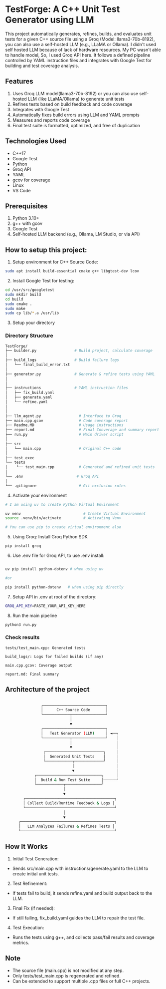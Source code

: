 # TestForge: A C++ Unit Test Generator using LLM

This project automatically generates, refines, builds, and evaluates unit tests for a given C++ source file using a Groq (Model: llama3-70b-8192), you can also use a self-hosted LLM (e.g., LLaMA or Ollama). I didn't used self hosted LLM because of lack of hardware resources. My PC wasn't able to handle model, So, I used Groq API here. It follows a defined pipeline controlled by YAML instruction files and integrates with Google Test for building and test coverage analysis.


## Features

1. Uses Groq LLM model(llama3-70b-8192) or you can also use self-hosted LLM (like LLaMA/Ollama) to generate unit tests
2. Refines tests based on build feedback and code coverage
3. Integrates with Google Test
4. Automatically fixes build errors using LLM and YAML prompts
5. Measures and reports code coverage
6. Final test suite is formatted, optimized, and free of duplication


## Technologies Used

- C++17
- Google Test
- Python
- Groq API
- YAML
- gcov for coverage
- Linux
- VS Code

## Prerequisites

1. Python 3.10+
2. g++ with gcov
3.  Google Test
4. Self-hosted LLM backend (e.g., Ollama, LM Studio, or via API)


## How to setup this project:

1. Setup environment for C++ Source Code:

```bash
sudo apt install build-essential cmake g++ libgtest-dev lcov
```

2. Install Google Test for testing:

```bash
cd /usr/src/googletest
sudo mkdir build
cd build
sudo cmake .
sudo make
sudo cp lib/*.a /usr/lib

```

3. Setup your directory

### Directory Structure

```bash
TestForge/
├── builder.py                 # Build project, calculate coverage
│
├── build_logs                 # Build failure logs
│   └── final_build_error.txt
│
├── generator.py               # Generate & refine tests using YAML
│
│               
├── instructions               # YAML instruction files
│   ├── fix_build.yaml
│   ├── generate.yaml
│   └── refine.yaml
│
│
├── llm_agent.py                 # Interface to Groq
├── main.cpp.gcov                # Code coverage report
├── Readme.MD                    # Usage instructions
├── report.md                    # Final Converage and summary report
├── run.py                       # Main driver script
│
├── src
│   └── main.cpp                 # Original C++ code
│
├── test_exec
└── tests
│    └── test_main.cpp           # Generated and refined unit tests
│
└── .env                        # Groq API
│
└── .gitignore                   # Git exclusion rules
```
4. Activate your environment
```bash
# I am using uv to create Python Virtual Enviroment

uv venv                            # Create Virtual Environment
source .venv/bin/activate          # Activating Venv

# You can use pip to create virtual environment also
```

5. Using Groq: Install Groq Python SDK

```bash
pip install groq
```
6. Use .env file for Groq API, to use .env install:

```bash

uv pip install python-dotenv # when using uv

#or

pip install python-dotenv   # when using pip directly
```

7. Setup API in .env at root of the directory:

```bash
GROQ_API_KEY=PASTE_YOUR_API_KEY_HERE
```
8. Run the main pipeline
```python
python3 run.py
```

### Check results

    tests/test_main.cpp: Generated tests

    build_logs/: Logs for failed builds (if any)

    main.cpp.gcov: Coverage output

    report.md: Final summary

## Architecture of the project

```bash

                ┌────────────────────────────┐
                │      C++ Source Code       │
                └────────────┬───────────────┘
                             │
                             ▼
                ┌────────────────────────────┐
                │   Test Generator (LLM)     │ ◄──┐
                └────────────┬───────────────┘    │
                             │                    │
                             ▼                    │
                 ┌──────────────────────────┐     │
                 │  Generated Unit Tests    │     │
                 └────────────┬─────────────┘     │
                              │                   │
                              ▼                   │
             ┌─────────────────────────────┐      │
             │  Build & Run Test Suite     │──────┘
             └────────────┬────────────────┘
                          │
                          ▼
        ┌────────────────────────────────────────┐
        │ Collect Build/Runtime Feedback & Logs │
        └────────────────────────────────────────┘
                          │
                          ▼
      ┌──────────────────────────────────────────┐
      │   LLM Analyzes Failures & Refines Tests │
      └──────────────────────────────────────────┘

```
## How It Works

1. Initial Test Generation:
- Sends src/main.cpp with instructions/generate.yaml to the LLM to create initial unit tests.

2. Test Refinement:
- If tests fail to build, it sends refine.yaml and build output back to the LLM.

3. Final Fix (if needed):
- If still failing, fix_build.yaml guides the LLM to repair the test file.

4. Test Execution:
- Runs the tests using g++, and collects pass/fail results and coverage metrics.

## Note
- The source file (main.cpp) is not modified at any step.
- Only tests/test_main.cpp is regenerated and refined.
- Can be extended to support multiple .cpp files or full C++ projects.
